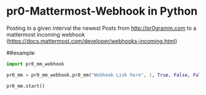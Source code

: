 # pr0-Mattermost-Webhook in Python

Posting in a given interval the newest Posts from http://pr0gramm.com to a mattermost incoming webhook (https://docs.mattermost.com/developer/webhooks-incoming.html)

##example

```python
import pr0_mm_webhook

pr0_mm = pr0_mm_webhook.pr0_mm("Webhook Link here", 1, True, False, False, True)

pr0_mm.start()
```
